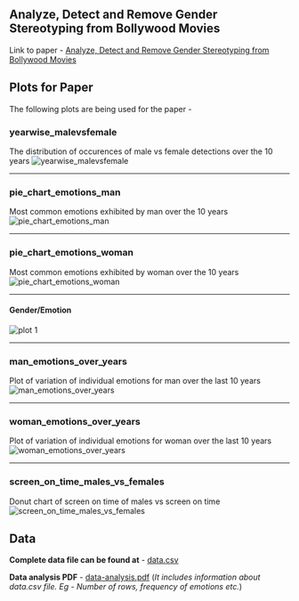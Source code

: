 ## Analyze, Detect and Remove Gender Stereotyping from Bollywood Movies
Link to paper - [Analyze, Detect and Remove Gender Stereotyping from
Bollywood Movies](http://proceedings.mlr.press/v81/madaan18a/madaan18a.pdf)

## Plots for Paper
The following plots are being used for the paper -

### yearwise_malevsfemale
The distribution of occurences of male vs female detections over the 10 years
![yearwise_malevsfemale](https://github.com/mayank26saxena/gender-bias-detection/blob/master/plots-for-paper/yearwise_malevsfemale.png)  

---


### pie_chart_emotions_man 
Most common emotions exhibited by man over the 10 years
![pie_chart_emotions_man](https://github.com/mayank26saxena/gender-bias-detection/blob/master/plots-for-paper/pie_chart_emotions_man.png)  

--- 

### pie_chart_emotions_woman
Most common emotions exhibited by woman over the 10 years
![pie_chart_emotions_woman](https://github.com/mayank26saxena/gender-bias-detection/blob/master/plots-for-paper/pie_chart_emotions_woman.png)  

--- 

#### Gender/Emotion
![plot 1](https://github.com/mayank26saxena/gender-bias-detection/blob/master/plots/gender-emotion.png)

---

### man_emotions_over_years
Plot of variation of individual emotions for man over the last 10 years
![man_emotions_over_years](https://github.com/mayank26saxena/gender-bias-detection/blob/master/plots-for-paper/man_emotions_over_years.png)  

--- 

### woman_emotions_over_years
Plot of variation of individual emotions for woman over the last 10 years
![woman_emotions_over_years](https://github.com/mayank26saxena/gender-bias-detection/blob/master/plots-for-paper/woman_emotions_over_years.png)  

--- 

### screen_on_time_males_vs_females
Donut chart of screen on time of males vs screen on time 
![screen_on_time_males_vs_females](https://github.com/mayank26saxena/gender-bias-detection/blob/master/plots-for-paper/screen_on_time_males_vs_females.png)  

## Data 
__Complete data file can be found at__ - [data.csv](https://github.com/mayank26saxena/gender-bias-detection/blob/master/data/data.csv)

__Data analysis PDF__ - [data-analysis.pdf](https://github.com/mayank26saxena/gender-bias-detection/blob/master/plots/data-analysis.pdf) (*It includes information about data.csv file. Eg - Number of rows, frequency of emotions etc.*)


